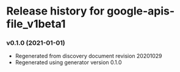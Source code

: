 # Release history for google-apis-file_v1beta1

### v0.1.0 (2021-01-01)

* Regenerated from discovery document revision 20201029
* Regenerated using generator version 0.1.0

